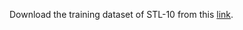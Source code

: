 Download the training dataset of STL-10 from this [link](https://drive.google.com/file/d/1KZn2_-DV0WLQIWeBOabltGDhWKtN3Vg5/view?usp=sharing).